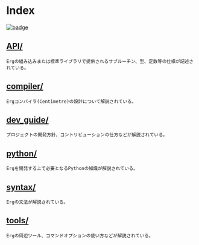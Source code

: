 # Index

[![badge](https://img.shields.io/endpoint.svg?url=https%3A%2F%2Fgezf7g7pd5.execute-api.ap-northeast-1.amazonaws.com%2Fdefault%2Fsource_up_to_date%3Fowner%3Derg-lang%26repos%3Derg%26ref%3Dmain%26path%3Ddoc/EN/index.md%26commit_hash%3Deccd113c1512076c367fb87ea73406f91ff83ba7)](https://gezf7g7pd5.execute-api.ap-northeast-1.amazonaws.com/default/source_up_to_date?owner=erg-lang&repos=erg&ref=main&path=doc/EN/index.md&commit_hash=eccd113c1512076c367fb87ea73406f91ff83ba7)

## [API/](./API/index.md)

    Ergの組み込みまたは標準ライブラリで提供されるサブルーチン、型、定数等の仕様が記述されている。

## [compiler/](./compiler/index.md)

    Ergコンパイラ(Centimetre)の設計について解説されている。

## [dev_guide/](./dev_guide/index.md)

    プロジェクトの開発方針、コントリビューションの仕方などが解説されている。

## [python/](./python/index.md)

    Ergを開発する上で必要となるPythonの知識が解説されている。

## [syntax/](./syntax/00_basic.md)

    Ergの文法が解説されている。

## [tools/](./tools/index.md)

    Ergの周辺ツール、コマンドオプションの使い方などが解説されている。
